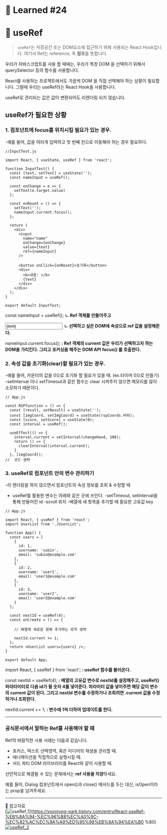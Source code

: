 # 🌟 Learned #24

# 🔶 useRef

> `useRef`는 저장공간 또는 DOM요소에 접근하기 위해 사용되는 React Hook입니다.
> 여기서 Ref는 reference, 즉 **참조**를 뜻합니다.

우리가 자바스크립트를 사용 할 때에는, 우리가 특정 DOM 을 선택하기 위해서 querySelector 등의 함수를 사용합니다.

React를 사용하는 프로젝트에서도 가끔씩 DOM 을 직접 선택해야 하는 상황이 필요합니다. 그럴때 우리는 useRef라는 React Hook을 사용합니다.

useRef로 관리되는 값은 값이 변환되어도 리렌더링 되지 않습니다.

## useRef가 필요한 상황

### 1. 컴포넌트에 focus를 위치시킬 필요가 있는 경우.

-예를 들어, 값을 여러개 입력하고 첫 번째 칸으로 이동해야 하는 경우 필요하다.

```
//InputTest.js

import React, { useState, useRef } from 'react';

function InputTest() {
  const [text, setText] = useState('');
  const nameInput = useRef();

  const onChange = e => {
    setText(e.target.value)
  };

  const onReset = () => {
    setText('');
    nameInput.current.focus();
  };

  return (
    <div>
      <input
        name="name"
        onChange={onChange}
        value={text}
        ref={nameInput}
      />

      <button onClick={onReset}>초기화</button>
      <div>
        <b>내용: </b>
        {text}
      </div>
    </div>
  );
}

export default InputTest;
```

const nameInput = useRef();
**ㄴ Ref 객체를 만들어주고**

<input
  name="name"
  onChange={onChange}
  value={text}
  ref={nameInput}
/>
**ㄴ 선택하고 싶은 DOM에 속성으로 ref 값을 설정해준다.**

nameInput.current.focus();
**: Ref 객체의 current 값은 우리가 선택하고자 하는 DOM을 가리킨다.
그리고 포커싱을 해주는 DOM API focus() 를 호출한다.**

### 2. 속성 값을 초기화(clear)할 필요가 있는 경우.

-예를 들어, 카운터의 값을 0으로 초기화 할 필요가 있을 때. (ex.타이머 0으로 만들기)
-setInterval 이나 setTimeout과 같은 함수는 clear 시켜주지 않으면 메모리를 많이 소모하기 때문이다.

```
// App.js

const RSPfunction = () => {
  const [result, setResult] = useState('');
  const [imgCoord, setImgCoord] = useState(rspCoords.바위);
  const [score, setScore] = useState(0);
  const interval = useRef();

  useEffect(() => {
    interval.current = setInterval(changeHand, 100);
    return () => {
      clearInterval(interval.current);
    }
  }, [imgCoord]);
//  코드 생략
```

### 3. useRef로 컴포넌트 안의 변수 관리하기

-리 렌더링을 하지 않으면서 컴포넌트의 속성 정보를 조회 & 수정할 때

- useRef를 활용한 변수는 아래와 같은 곳에 쓰인다.
  -setTimeout, setInterval을 통해 만들어진 id
  -scroll 위치 -배열에 새 항목을 추가할 때 필요한 고유값 key

```
// App.js

import React, { useRef } from 'react';
import UserList from './UserList';

function App() {
  const users = [
    {
      id: 1,
      username: 'subin',
      email: 'subin@example.com'
    },
    {
      id: 2,
      username: 'user1',
      email: 'user1@example.com'
    },
    {
      id: 3,
      username: 'user2',
      email: 'user2@example.com'
    }
  ];

  const nextId = useRef(4);
  const onCreate = () => {

    // 배열에 새로운 항복 추가하는 로직 생략

    nextId.current += 1;
  };
  return <UserList users={users} />;
}

export default App;
```

import React, { useRef } from 'react';
**: useRef 함수를 불러온다.**

const nextId = useRef(4);
**: 배열의 고유값 변수로 nextId를 설정해주고,
useRef() 파라타미터로 다음 id가 될 숫자 4를 넣어준다.
파라미터 값을 넣어주면 해당 값이 변수의 current 값이 된다.
그리고 nextId 변수를 수정하거나 조회려면 .current 값을 수정하거나 조회한다.**

nextId.current += 1;
**: 변수에 1씩 더하여 업데이트를 한다.**

---

### 공식문서에서 말하는 Ref를 사용해야 할 때

Ref의 바람직한 사용 사례는 다음과 같습니다.

- 포커스, 텍스트 선택영역, 혹은 미디어의 재생을 관리할 때.
- 애니메이션을 직접적으로 실행시킬 때.
- 서드 파티 DOM 라이브러리를 React와 같이 사용할 때.

선언적으로 해결될 수 있는 문제에서는 **ref 사용을 지양**하세요.

예를 들어, Dialog 컴포넌트에서 open()과 close() 메서드를 두는 대신, isOpen이라는 prop을 넘겨주세요.

---

💟 참고자료
<br>
[![useRef_1](https://img.shields.io/badge/useRef-E8E8E8.svg?style=for-the-badge&logo=useRef&logoColor=white)](https://yoonjong-park.tistory.com/entry/React-useRef-%EB%8A%94-%EC%96%B8%EC%A0%9C-%EC%82%AC%EC%9A%A9%ED%95%98%EB%8A%94%EA%B0
%80)
<br>
[![useRef_2](https://img.shields.io/badge/useRef_2-E8E8E8.svg?style=for-the-badge&logo=useRef_2&logoColor=white)](https://velog.io/@jinyoung985/React-useRef%EB%9E%80)
